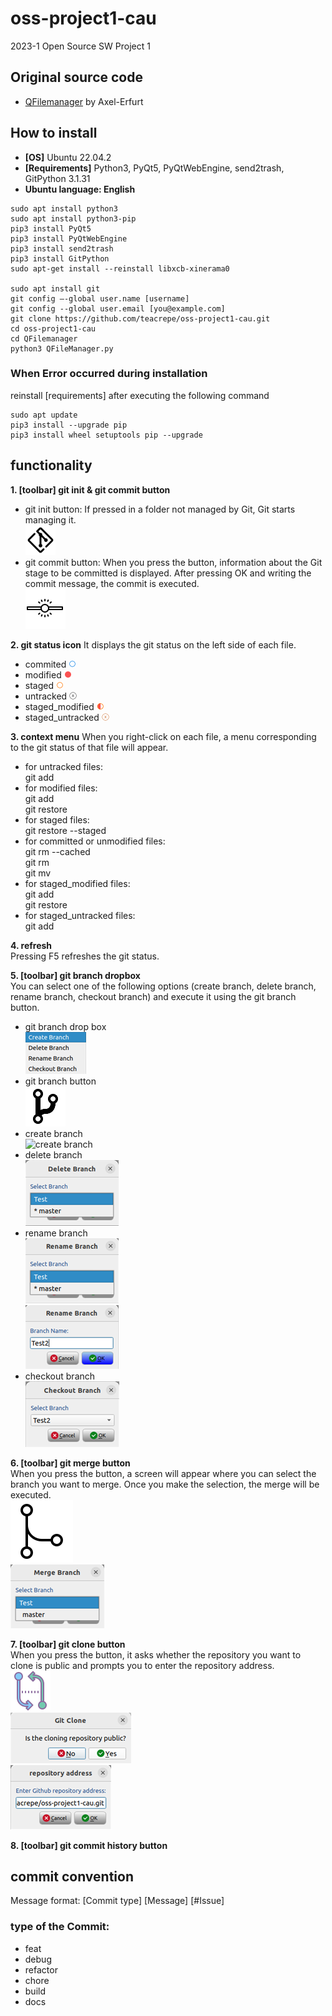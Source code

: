 # oss-project1-cau 
2023-1 Open Source SW Project 1

## Original source code
* [QFilemanager](https://github.com/Axel-Erfurt/QFilemanager) by Axel-Erfurt

## How to install
* **[OS]** Ubuntu 22.04.2
* **[Requirements]** Python3, PyQt5, PyQtWebEngine, send2trash, GitPython 3.1.31
* **Ubuntu language: English**
```
sudo apt install python3  
sudo apt install python3-pip  
pip3 install PyQt5  
pip3 install PyQtWebEngine  
pip3 install send2trash
pip3 install GitPython
sudo apt-get install --reinstall libxcb-xinerama0 

sudo apt install git  
git config –-global user.name [username]
git config --global user.email [you@example.com]
git clone https://github.com/teacrepe/oss-project1-cau.git 
cd oss-project1-cau  
cd QFilemanager  
python3 QFileManager.py
```

### When Error occurred during installation
reinstall [requirements] after executing the following command 
```
sudo apt update
pip3 install --upgrade pip
pip3 install wheel setuptools pip --upgrade
```

## functionality
**1. [toolbar] git init & git commit button**
- git init button: If pressed in a folder not managed by Git, Git starts managing it.  
![git init button](./QFilemanager/icons8-git-48.png)  
- git commit button: When you press the button, information about the Git stage to be committed is displayed. After pressing OK and writing the commit message, the commit is executed.  
![git commit button](./QFilemanager/icons8-commit-git-64.png)  

**2. git status icon**
It displays the git status on the left side of each file.
- commited ![committed icon](./QFilemanager/icon/comitted.png)
- modified ![modified icon](./QFilemanager/icon/modified.png)
- staged ![staged icon](./QFilemanager/icon/staged.png)
- untracked ![untracked icon](./QFilemanager/icon/untracked.png)
- staged_modified ![staged_modified icon](./QFilemanager/icon/staged_modified.png)
- staged_untracked ![staged_untracked icon](./QFilemanager/icon/staged_untracked.png)

**3. context menu**
When you right-click on each file, a menu corresponding to the git status of that file will appear.
- for untracked files:  
    git add  
- for modified files:   
    git add  
    git restore  
- for staged files:  
    git restore --staged  
- for committed or unmodified files:  
    git rm --cached  
    git rm  
    git mv  
- for staged_modified files:  
    git add  
    git restore  
- for staged_untracked files:  
    git add   

**4. refresh**  
Pressing F5 refreshes the git status.  

**5. [toolbar] git branch dropbox**  
You can select one of the following options (create branch, delete branch, rename branch, checkout branch) and execute it using the git branch button.
- git branch drop box  
![git branch dropbox](./git_branch_dropbox.png)  
- git branch button  
![git branch button](./QFileManager/gitbranch.png)  
- create branch  
![create branch](./creat_branch.png)  
- delete branch  
![delete branch](./delete_branch.png)  
- rename branch  
![rename branch1](./rename_branch1.png)  
![rename branch2](./rename_branch2.png)  
- checkout branch  
![checkout branch](./checkout_branch.png)  
  
**6. [toolbar] git merge button**  
When you press the button, a screen will appear where you can select the branch you want to merge. Once you make the selection, the merge will be executed.  
![merge button](./QFileManager/icon/merge.png)  
![merge_branch_select](./merge_branch_select.png)  

**7. [toolbar] git clone button**  
When you press the button, it asks whether the repository you want to clone is public and prompts you to enter the repository address.  
![git clone button](./QFileManager/icon/gitclone.png)  
![git clone ask](./git_clone_ask.png)  
![git clone address](./git_clone_address.png)  

**8. [toolbar] git commit history button**  


## commit convention
Message format: [Commit type] [Message] [#Issue]

### type of the Commit:
- feat
- debug
- refactor
- chore
- build
- docs
